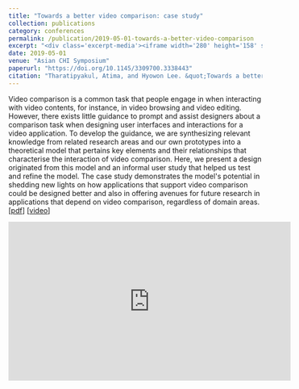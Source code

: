 ```yaml
---
title: "Towards a better video comparison: case study"
collection: publications
category: conferences
permalink: /publication/2019-05-01-towards-a-better-video-comparison
excerpt: "<div class='excerpt-media'><iframe width='280' height='158' src='https://www.youtube.com/embed/wIPTOn6IFF4' title='YouTube video player' frameborder='0' allow='accelerometer; autoplay; clipboard-write; encrypted-media; gyroscope; picture-in-picture' allowfullscreen></iframe></div>"
date: 2019-05-01
venue: "Asian CHI Symposium"
paperurl: "https://doi.org/10.1145/3309700.3338443"
citation: "Tharatipyakul, Atima, and Hyowon Lee. &quot;Towards a better video comparison: case study.&quot; <i>Proceedings of Asian CHI Symposium 2019: Emerging HCI Research Collection</i>. pp. 80-89. 2019."
---
```


Video comparison is a common task that people engage in when interacting with video contents, for instance, in video browsing and video editing. However, there exists little guidance to prompt and assist designers about a comparison task when designing user interfaces and interactions for a video application. To develop the guidance, we are synthesizing relevant knowledge from related research areas and our own prototypes into a theoretical model that pertains key elements and their relationships that characterise the interaction of video comparison. Here, we present a design originated from this model and an informal user study that helped us test and refine the model. The case study demonstrates the model's potential in shedding new lights on how applications that support video comparison could be designed better and also in offering avenues for future research in applications that depend on video comparison, regardless of domain areas. [[pdf](https://dl.acm.org/doi/10.1145/3309700.3338443?cid=99659116563)] [[video](https://youtu.be/wIPTOn6IFF4)]

<iframe width="560" height="315" src="https://www.youtube.com/embed/wIPTOn6IFF4" title="YouTube video player" frameborder="0" allow="accelerometer; autoplay; clipboard-write; encrypted-media; gyroscope; picture-in-picture" allowfullscreen></iframe>
